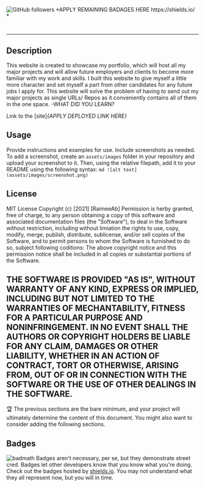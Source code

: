 <img alt="GitHub followers" src="https://img.shields.io/github/followers/Raimeeab?style=social">
*APPLY REMAINING BADAGES HERE https://shields.io/ *

# <My Portfolio>
---
## Description
This website is created to showcase my portfolio, which will host all my major projects and will allow future employers and clients to become more familiar with my work and skills. I built this website to give myself a little more character and set myself a part from other candidates for any future jobs I apply for. This website will solve the problem of having to send out my major projects as single URLs/ Repos as it conveniently contains all of them in the one space.
 -WHAT DID YOU LEARN?

Link to the [site]*{APPLY DEPLOYED LINK HERE}*

## Usage
Provide instructions and examples for use. Include screenshots as needed.
To add a screenshot, create an `assets/images` folder in your repository and upload your screenshot to it. Then, using the relative filepath, add it to your README using the following syntax:
    ```md
    ![alt text](assets/images/screenshot.png)
    ```

## License
MIT License
Copyright (c) [2021] [RaimeeAb]
Permission is herby granted, free of charge, to any person obtaining a copy of this software and associated documentation files (the "Software"), to deal in the Software without restriction, including without limiation the rights to use, copy, modify, merge, publish, distribute, sublicense, and/or sell copies of the Software, and to permit persons to whom the Software is furnished to do so, subject following coditions: 
The above copyright notice and this permission notice shall be included in all copies or substantial portions of the Software. 

THE SOFTWARE IS PROVIDED "AS IS", WITHOUT WARRANTY OF ANY KIND, EXPRESS OR IMPLIED, INCLUDING BUT NOT LIMITED TO THE WARRANTIES OF MECHANTABILITY, FITNESS FOR A PARTICULAR PURPOSE AND NONINFRINGEMENT. IN NO EVENT SHALL THE AUTHORS OR COPYRIGHT HOLDERS BE LIABLE FOR ANY CLAIM, DAMAGES OR OTHER LIABILITY, WHETHER IN AN ACTION OF CONTRACT, TORT OR OTHERWISE, ARISING FROM, OUT OF OR IN CONNECTION WITH THE SOFTWARE OR THE USE OF OTHER DEALINGS IN THE SOFTWARE.  
---
🏆 The previous sections are the bare minimum, and your project will ultimately determine the content of this document. You might also want to consider adding the following sections.
## Badges
![badmath](https://img.shields.io/github/languages/top/nielsenjared/badmath)
Badges aren't necessary, per se, but they demonstrate street cred. Badges let other developers know that you know what you're doing. Check out the badges hosted by [shields.io](https://shields.io/). You may not understand what they all represent now, but you will in time.

